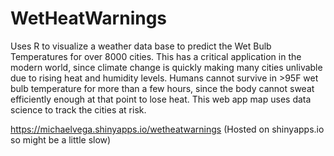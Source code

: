 # WetHeatWarnings

Uses R to visualize a weather data base to predict the Wet Bulb Temperatures for over 8000 cities. This has a critical application in the modern world, since climate change is quickly making many cities unlivable due to rising heat and humidity levels. Humans cannot survive in >95F wet bulb temperature for more than a few hours, since the body cannot sweat efficiently enough at that point to lose heat. This web app map uses data science to track the cities at risk.

https://michaelvega.shinyapps.io/wetheatwarnings
(Hosted on shinyapps.io so might be a little slow)
